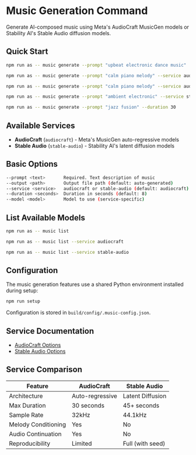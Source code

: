 # Music Generation Command

Generate AI-composed music using Meta's AudioCraft MusicGen models or Stability AI's Stable Audio diffusion models.

## Quick Start

```bash
npm run as -- music generate --prompt "upbeat electronic dance music"

npm run as -- music generate --prompt "calm piano melody" --service audiocraft

npm run as -- music generate --prompt "calm piano melody" --service audiocraft --model facebook/musicgen-stereo-large

npm run as -- music generate --prompt "ambient electronic" --service stable-audio

npm run as -- music generate --prompt "jazz fusion" --duration 30
```

## Available Services

- **AudioCraft** (`audiocraft`) - Meta's MusicGen auto-regressive models
- **Stable Audio** (`stable-audio`) - Stability AI's latent diffusion models

## Basic Options

```bash
--prompt <text>       Required. Text description of music
--output <path>       Output file path (default: auto-generated)
--service <service>   audiocraft or stable-audio (default: audiocraft)
--duration <seconds>  Duration in seconds (default: 8)
--model <model>       Model to use (service-specific)
```

## List Available Models

```bash
npm run as -- music list

npm run as -- music list --service audiocraft

npm run as -- music list --service stable-audio
```

## Configuration

The music generation features use a shared Python environment installed during setup:
```bash
npm run setup
```

Configuration is stored in `build/config/.music-config.json`.

## Service Documentation

- [AudioCraft Options](./02-audiocraft-options.md)
- [Stable Audio Options](./03-stable-audio-options.md)

## Service Comparison

| Feature | AudioCraft | Stable Audio |
|---------|------------|--------------|
| Architecture | Auto-regressive | Latent Diffusion |
| Max Duration | 30 seconds | 45+ seconds |
| Sample Rate | 32kHz | 44.1kHz |
| Melody Conditioning | Yes | No |
| Audio Continuation | Yes | No |
| Reproducibility | Limited | Full (with seed) |